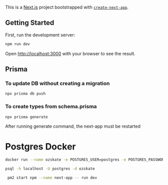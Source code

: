 This is a [Next.js](https://nextjs.org) project bootstrapped with [`create-next-app`](https://nextjs.org/docs/app/api-reference/cli/create-next-app).

## Getting Started

First, run the development server:

```bash
npm run dev
```

Open [http://localhost:3000](http://localhost:3000) with your browser to see the result.

## Prisma

### To update DB without creating a migration

```bash
npx prisma db push
```

### To create types from schema.prisma

```bash
npx prisma generate
```

After running generate command, the next-app must be restarted

# Postgres Docker

```bash
docker run --name ozskate -e POSTGRES_USER=postgres -e POSTGRES_PASSWORD=postgres -e POSTGRES_DB=ozskate -p 5432:5432 -d postgres
```

```bash
psql -h localhost -U postgres -d ozskate
```


```bash
 pm2 start npm --name next-app -- run dev
 ```